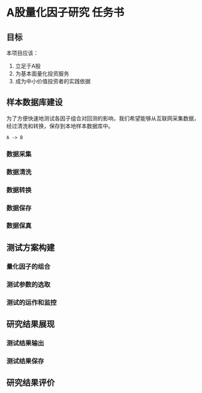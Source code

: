 # A股量化因子研究 任务书

## 目标
本项目应该：
1. 立足于A股
2. 为基本面量化投资服务
3. 成为中小价值投资者的实践依据

## 样本数据库建设
为了方便快速地测试各因子组合对回测的影响，我们希望能够从互联网采集数据，经过清洗和转换，保存到本地样本数据库中。
```puml
A -> B
```

### 数据采集
### 数据清洗
### 数据转换
### 数据保存
### 数据保真

## 测试方案构建
### 量化因子的组合
### 测试参数的选取
### 测试的运作和监控

## 研究结果展现
### 测试结果输出
### 测试结果保存

## 研究结果评价